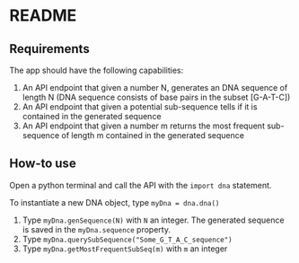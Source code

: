 # README

## Requirements

The app should have the following capabilities:

1) An API endpoint that given a number N, generates an DNA sequence of length N (DNA sequence consists of base pairs in the subset [G-A-T-C])
2) An API endpoint that given a potential sub-sequence tells if it is contained in the generated sequence
3) An API endpoint that given a number m returns the most frequent sub-sequence of length m contained in the generated sequence

## How-to use

Open a python terminal and call the API with the ```import dna``` statement.

To instantiate a new DNA object, type ```myDna = dna.dna()```

1) Type ```myDna.genSequence(N)``` with ```N``` an integer. The generated sequence is saved in the ```myDna.sequence``` property.
2) Type ```myDna.querySubSequence("Some_G_T_A_C_sequence")```
3) Type ```myDna.getMostFrequentSubSeq(m)``` with ```m``` an integer
